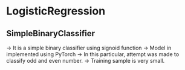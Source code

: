 # LogisticRegression

## SimpleBinaryClassifier 
-> It is a simple binary classifier using signoid function
-> Model in implemented using PyTorch
-> In this particular, attempt was made to classify odd and even number. 
-> Training sample is very small.
